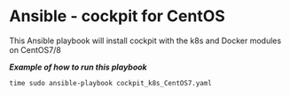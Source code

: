 Ansible - cockpit for CentOS
=========================================
This Ansible playbook will install cockpit with the k8s and Docker modules on CentOS7/8

***Example of how to run this playbook***
```
time sudo ansible-playbook cockpit_k8s_CentOS7.yaml
```
